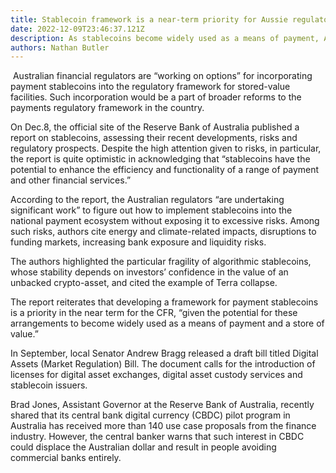 ```yaml
---
title: Stablecoin framework is a near-term priority for Aussie regulators
date: 2022-12-09T23:46:37.121Z
description: As stablecoins become widely used as a means of payment, Australia is preparing to regulate them accordingly.
authors: Nathan Butler
---
```

 Australian financial regulators are “working on options” for incorporating payment stablecoins into the regulatory framework for stored-value facilities. Such incorporation would be a part of broader reforms to the payments regulatory framework in the country. 

On Dec.8, the official site of the Reserve Bank of Australia published a report on stablecoins, assessing their recent developments, risks and regulatory prospects. Despite the high attention given to risks, in particular, the report is quite optimistic in acknowledging that “stablecoins have the potential to enhance the efficiency and functionality of a range of payment and other financial services.”

According to the report, the Australian regulators “are undertaking significant work” to figure out how to implement stablecoins into the national payment ecosystem without exposing it to excessive risks. Among such risks, authors cite energy and climate-related impacts, disruptions to funding markets, increasing bank exposure and liquidity risks.

The authors highlighted the particular fragility of algorithmic stablecoins, whose stability depends on investors’ confidence in the value of an unbacked crypto-asset, and cited the example of Terra collapse.

The report reiterates that developing a framework for payment stablecoins is a priority in the near term for the CFR, “given the potential for these arrangements to become widely used as a means of payment and a store of value.”

In September, local Senator Andrew Bragg released a draft bill titled Digital Assets (Market Regulation) Bill. The document calls for the introduction of licenses for digital asset exchanges, digital asset custody services and stablecoin issuers.

Brad Jones, Assistant Governor at the Reserve Bank of Australia, recently shared that its central bank digital currency (CBDC) pilot program in Australia has received more than 140 use case proposals from the finance industry. However, the central banker warns that such interest in CBDC could displace the Australian dollar and result in people avoiding commercial banks entirely.
